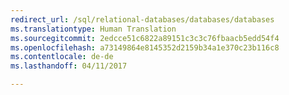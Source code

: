 ```yaml
--- 
redirect_url: /sql/relational-databases/databases/databases
ms.translationtype: Human Translation
ms.sourcegitcommit: 2edcce51c6822a89151c3c3c76fbaacb5edd54f4
ms.openlocfilehash: a73149864e8145352d2159b34a1e370c23b116c8
ms.contentlocale: de-de
ms.lasthandoff: 04/11/2017

--- 
```


